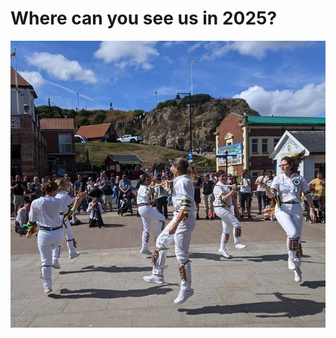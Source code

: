 <h1>Where can you see us in 2025?</h1><p><img src="https://raw.githubusercontent.com/windsormorris/wm-website/main/site/img/banner1.jpg" alt="WM dancing"></p><h1> </h1>